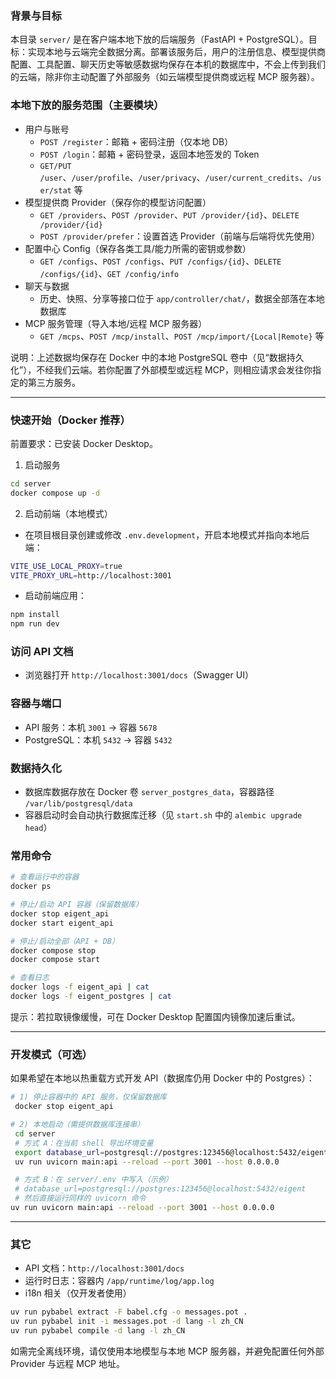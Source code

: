 ### 背景与目标
本目录 `server/` 是在客户端本地下放的后端服务（FastAPI + PostgreSQL）。目标：实现本地与云端完全数据分离。部署该服务后，用户的注册信息、模型提供商配置、工具配置、聊天历史等敏感数据均保存在本机的数据库中，不会上传到我们的云端，除非你主动配置了外部服务（如云端模型提供商或远程 MCP 服务器）。

### 本地下放的服务范围（主要模块）
- 用户与账号
  - `POST /register`：邮箱 + 密码注册（仅本地 DB）
  - `POST /login`：邮箱 + 密码登录，返回本地签发的 Token
  - `GET/PUT /user`、`/user/profile`、`/user/privacy`、`/user/current_credits`、`/user/stat` 等
- 模型提供商 Provider（保存你的模型访问配置）
  - `GET /providers`、`POST /provider`、`PUT /provider/{id}`、`DELETE /provider/{id}`
  - `POST /provider/prefer`：设置首选 Provider（前端与后端将优先使用）
- 配置中心 Config（保存各类工具/能力所需的密钥或参数）
  - `GET /configs`、`POST /configs`、`PUT /configs/{id}`、`DELETE /configs/{id}`、`GET /config/info`
- 聊天与数据
  - 历史、快照、分享等接口位于 `app/controller/chat/`，数据全部落在本地数据库
- MCP 服务管理（导入本地/远程 MCP 服务器）
  - `GET /mcps`、`POST /mcp/install`、`POST /mcp/import/{Local|Remote}` 等

说明：上述数据均保存在 Docker 中的本地 PostgreSQL 卷中（见“数据持久化”），不经我们云端。若你配置了外部模型或远程 MCP，则相应请求会发往你指定的第三方服务。

---

### 快速开始（Docker 推荐）
前置要求：已安装 Docker Desktop。

1) 启动服务
```bash
cd server
docker compose up -d
```

2) 启动前端（本地模式）
- 在项目根目录创建或修改 `.env.development`，开启本地模式并指向本地后端：
```bash
VITE_USE_LOCAL_PROXY=true
VITE_PROXY_URL=http://localhost:3001
```
- 启动前端应用：
```bash
npm install
npm run dev
```

### 访问 API 文档
- 浏览器打开 `http://localhost:3001/docs`（Swagger UI）

### 容器与端口
- API 服务：本机 `3001` → 容器 `5678`
- PostgreSQL：本机 `5432` → 容器 `5432`

### 数据持久化
- 数据库数据存放在 Docker 卷 `server_postgres_data`，容器路径 `/var/lib/postgresql/data`
- 容器启动时会自动执行数据库迁移（见 `start.sh` 中的 `alembic upgrade head`）

### 常用命令
```bash
# 查看运行中的容器
docker ps

# 停止/启动 API 容器（保留数据库）
docker stop eigent_api
docker start eigent_api

# 停止/启动全部（API + DB）
docker compose stop
docker compose start

# 查看日志
docker logs -f eigent_api | cat
docker logs -f eigent_postgres | cat
```
提示：若拉取镜像缓慢，可在 Docker Desktop 配置国内镜像加速后重试。

---

### 开发模式（可选）
如果希望在本地以热重载方式开发 API（数据库仍用 Docker 中的 Postgres）：
```bash
# 1) 停止容器中的 API 服务，仅保留数据库
 docker stop eigent_api

# 2) 本地启动（需提供数据库连接串）
 cd server
 # 方式 A：在当前 shell 导出环境变量
 export database_url=postgresql://postgres:123456@localhost:5432/eigent
 uv run uvicorn main:api --reload --port 3001 --host 0.0.0.0

 # 方式 B：在 server/.env 中写入（示例）
 # database_url=postgresql://postgres:123456@localhost:5432/eigent
 # 然后直接运行同样的 uvicorn 命令
uv run uvicorn main:api --reload --port 3001 --host 0.0.0.0
```

---

### 其它
- API 文档：`http://localhost:3001/docs`
- 运行时日志：容器内 `/app/runtime/log/app.log`
- i18n 相关（仅开发者使用）
```bash
uv run pybabel extract -F babel.cfg -o messages.pot .
uv run pybabel init -i messages.pot -d lang -l zh_CN
uv run pybabel compile -d lang -l zh_CN
```

如需完全离线环境，请仅使用本地模型与本地 MCP 服务器，并避免配置任何外部 Provider 与远程 MCP 地址。